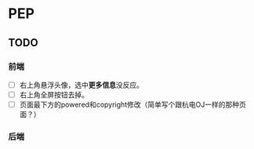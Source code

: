 # PEP

## TODO

### 前端

- [ ] 右上角悬浮头像，选中**更多信息**没反应。
- [ ] 右上角全屏按钮去掉。
- [ ] 页面最下方的powered和copyright修改（简单写个跟杭电OJ一样的那种页面？）

### 后端

